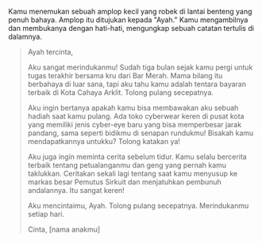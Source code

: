 Kamu menemukan sebuah amplop kecil yang robek di lantai benteng yang penuh bahaya. Amplop itu ditujukan kepada "Ayah." Kamu mengambilnya dan membukanya dengan hati-hati, mengungkap sebuah catatan tertulis di dalamnya.

> Ayah tercinta,
>
> Aku sangat merindukanmu! Sudah tiga bulan sejak kamu pergi untuk tugas terakhir bersama kru dari Bar Merah. Mama bilang itu berbahaya di luar sana, tapi aku tahu kamu adalah tentara bayaran terbaik di Kota Cahaya Arklit. Tolong pulang secepatnya.
>
> Aku ingin bertanya apakah kamu bisa membawakan aku sebuah hadiah saat kamu pulang. Ada toko cyberwear keren di pusat kota yang memiliki jenis cyber-eye baru yang bisa memperbesar jarak pandang, sama seperti bidikmu di senapan rundukmu! Bisakah kamu mendapatkannya untukku? Tolong katakan ya!
>
> Aku juga ingin meminta cerita sebelum tidur. Kamu selalu bercerita terbaik tentang petualanganmu dan geng yang pernah kamu taklukkan. Ceritakan sekali lagi tentang saat kamu menyusup ke markas besar Pemutus Sirkuit dan menjatuhkan pembunuh andalannya. Itu sangat keren!
>
> Aku mencintaimu, Ayah. Tolong pulang secepatnya. Merindukanmu setiap hari.
>
> Cinta,
> [nama anakmu]

